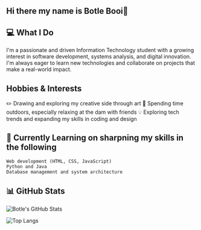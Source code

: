 ## Hi there my name is Botle Booi👋

## 💻 What I Do
I'm a passionate and driven Information Technology student with a growing interest in software development, systems analysis, and digital innovation. I'm always eager to learn new technologies and collaborate on projects that make a real-world impact.

## Hobbies & Interests
✏️ Drawing and exploring my creative side through art
🌅 Spending time outdoors, especially relaxing at the dam with friends
💡 Exploring tech trends and expanding my skills in coding and design

## 🌱 Currently Learning on sharpning my skills in the following
    Web development (HTML, CSS, JavaScript)
    Python and Java
    Database management and system architecture

## 📊 GitHub Stats
![Botle's GitHub Stats](https://github-readme-stats.vercel.app/api?username=BooiBotle&show_icons=true&theme=radical)

![Top Langs](https://github-readme-stats.vercel.app/api/top-langs/?username=BooiBotle&layout=compact&theme=radical)






